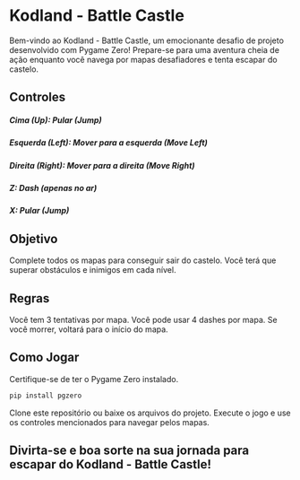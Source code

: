 # Kodland - Battle Castle
Bem-vindo ao Kodland - Battle Castle, um emocionante desafio de projeto desenvolvido com Pygame Zero! Prepare-se para uma aventura cheia de ação enquanto você navega por mapas desafiadores e tenta escapar do castelo.

## Controles
##### Cima (Up): Pular (Jump)
##### Esquerda (Left): Mover para a esquerda (Move Left)
##### Direita (Right): Mover para a direita (Move Right)
##### Z: Dash (apenas no ar)
##### X: Pular (Jump)
## Objetivo
Complete todos os mapas para conseguir sair do castelo. Você terá que superar obstáculos e inimigos em cada nível.

## Regras
Você tem 3 tentativas por mapa.
Você pode usar 4 dashes por mapa.
Se você morrer, voltará para o início do mapa.
## Como Jogar
Certifique-se de ter o Pygame Zero instalado.
```bash
pip install pgzero
```
Clone este repositório ou baixe os arquivos do projeto.
Execute o jogo e use os controles mencionados para navegar pelos mapas.
## Divirta-se e boa sorte na sua jornada para escapar do Kodland - Battle Castle!
